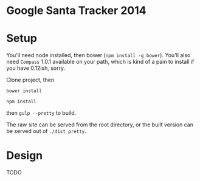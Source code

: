 Google Santa Tracker 2014
============

# Setup

You'll need node installed, then bower (`npm install -g bower`). You'll also need `Compass` 1.0.1 available on your path, which is kind of a pain to install if you have 0.12ish, sorry.

Clone project, then

`bower install`

`npm install`

then `gulp --pretty` to build.

The raw site can be served from the root directory, or the built version can be
served out of `./dist_pretty`.

# Design 

TODO
